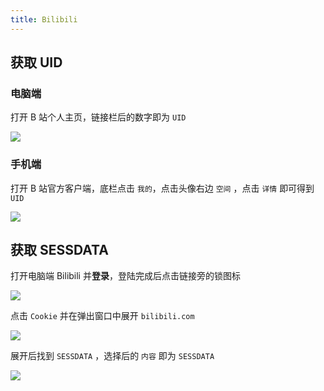 ```yaml
---
title: Bilibili
---
```


## 获取 UID

### 电脑端

打开 B 站个人主页，链接栏后的数字即为 ```UID```

<a data-fancybox title="" href="/Snipaste_2021-07-26_17-44-45.png">![](/Snipaste_2021-07-26_17-44-45.png)</a>

### 手机端

打开 B 站官方客户端，底栏点击 ```我的```，点击头像右边 ```空间``` ，点击 ```详情``` 即可得到 ```UID```

<a data-fancybox title="" href="/1633231977702.png">![](/1633231977702.png)</a>

## 获取 SESSDATA

打开电脑端 Bilibili 并**登录**，登陆完成后点击链接旁的锁图标

<a data-fancybox title="" href="/Snipaste_2021-11-01_10-46-41.png">![](/Snipaste_2021-11-01_10-46-41.png)</a>

点击 ```Cookie``` 并在弹出窗口中展开 ```bilibili.com```

<a data-fancybox title="" href="/Snipaste_2021-11-01_10-47-02.png">![](/Snipaste_2021-11-01_10-47-02.png)</a>

展开后找到 ```SESSDATA``` ，选择后的 ```内容``` 即为 ```SESSDATA```

<a data-fancybox title="" href="/Snipaste_2021-11-01_10-47-27.png">![](/Snipaste_2021-11-01_10-47-27.png)</a>